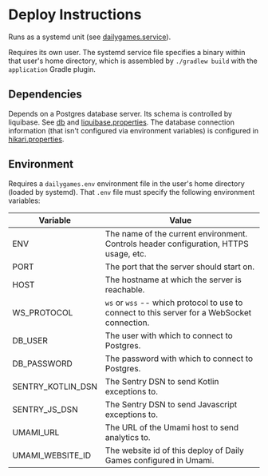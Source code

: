 # Deploy Instructions

Runs as a systemd unit (see [dailygames.service](../dailygames.service)).

Requires its own user. The systemd service file specifies a binary within that user's home
directory, which is assembled by `./gradlew build` with the `application` Gradle plugin.

## Dependencies

Depends on a Postgres database server. Its schema is controlled by liquibase. See [db](../db) and
[liquibase.properties](../db/liquibase.properties). The database connection information (that
isn't configured via environment variables) is configured in
[hikari.properties](../src/main/resources/hikari.properties).

## Environment

Requires a `dailygames.env` environment file in the user's home directory (loaded by systemd). That
`.env` file must specify the following environment variables:

| Variable          | Value                                                                                        |
|-------------------|----------------------------------------------------------------------------------------------|
| ENV               | The name of the current environment. Controls header configuration, HTTPS usage, etc.        |
| PORT              | The port that the server should start on.                                                    |
| HOST              | The hostname at which the server is reachable.                                               | 
| WS_PROTOCOL       | `ws` or `wss` -- which protocol to use to connect to this server for a WebSocket connection. |
| DB_USER           | The user with which to connect to Postgres.                                                  |
| DB_PASSWORD       | The password with which to connect to Postgres.                                              |
| SENTRY_KOTLIN_DSN | The Sentry DSN to send Kotlin exceptions to.                                                 | 
| SENTRY_JS_DSN     | The Sentry DSN to send Javascript exceptions to.                                             |
| UMAMI_URL         | The URL of the Umami host to send analytics to.                                              |
| UMAMI_WEBSITE_ID  | The website id of this deploy of Daily Games configured in Umami.                            |
